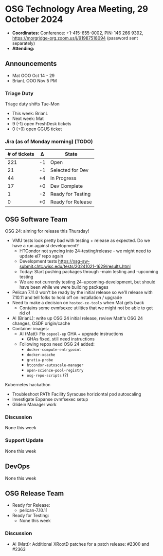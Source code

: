 # OSG Technology Area Meeting, 29 October 2024

-   **Coordinates:** Conference: +1-415-655-0002, PIN: 146 266 9392,
    <https://morgridge-org.zoom.us/j/91987518094> (password sent separately)
-   **Attending:** 

## Announcements

-   Mat OOO Oct 14 - 29
-   BrianL OOO Nov 5 PM

### Triage Duty

Triage duty shifts Tue-Mon

-   This week: BrianL
-   Next week: Mat
-   9 (-1) open FreshDesk tickets
-   0 (+0) open GGUS ticket

### Jira (as of Monday morning) (TODO)

| # of tickets | &Delta; | State             |
|--------------|---------|-------------------|
| 221          | -1      | Open              |
| 21           |-1      | Selected for Dev  |
| 44           | +4      | In Progress       |
| 17           | +0      | Dev Complete      |
| 1            | -2      | Ready for Testing |
| 0            | +0      | Ready for Release |

## OSG Software Team

OSG 24: aiming for release this Thursday!

-   VMU tests look pretty bad with testing + release as expected. Do we have a run against development?
    -   HTCondor not syncing into 24-testing/release - we might need to update el7 repo again
    -   Development tests https://osg-sw-submit.chtc.wisc.edu/tests/20241021-1629/results.html
    -   Today: Start pushing packages through -main testing and -upcoming testing
    -   We are not currently testing 24-upcoming-development, but should have been while we were building packages
-   Pelican 7.11.0 won't be ready by the initial release so we'll release with 7.10.11 and tell folks to hold off on
    installation / upgrade
-   Need to make a decision on `hosted-ce-tools` when Mat gets back
    -   Contains some cvmfsexec utilities that we might not be able to get rid of
-   AI (BrianL): write up OSG 24 initial release, review Matt's OSG 24 changes, OSDF origin/cache 
-   Container images:
    -   AI (Matt): Fix `ospool-ep` GHA + upgrade instructions
        - GHAs fixed, still need instructions
    -   Following repos need OSG 24 added: 
        -   `docker-compute-entrypoint`
        -   `docker-xcache`
        -   `gratia-probe`
        -   `htcondor-autoscale-manager`
        -   `open-science-pool-registry`
        -   `osg-repo-scripts` (?)

Kubernetes hackathon

-   Troubleshoot PATh Facility Syracuse horiziontal pod autoscaling
-   Investigate Expanse cvmfsexec setup
-   Glidein Manager work

### Discussion

None this week

### Support Update

None this week

## DevOps

None this week

## OSG Release Team

-   Ready for Release:
    - pelican-7.10.11
-   Ready for Testing:
    - None this week
    
### Discussion

-   AI (Matt): Additional XRootD patches for a patch release: #2300 and #2363
